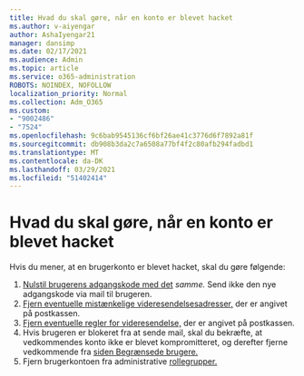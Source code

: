 ```yaml
---
title: Hvad du skal gøre, når en konto er blevet hacket
ms.author: v-aiyengar
author: AshaIyengar21
manager: dansimp
ms.date: 02/17/2021
ms.audience: Admin
ms.topic: article
ms.service: o365-administration
ROBOTS: NOINDEX, NOFOLLOW
localization_priority: Normal
ms.collection: Adm_O365
ms.custom:
- "9002486"
- "7524"
ms.openlocfilehash: 9c6bab9545136cf6bf26ae41c3776d6f7892a81f
ms.sourcegitcommit: db908b3da2c7a6508a77bf4f2c80afb294fadbd1
ms.translationtype: MT
ms.contentlocale: da-DK
ms.lasthandoff: 03/29/2021
ms.locfileid: "51402414"
---
```

# <a name="what-to-do-when-an-account-is-hacked"></a>Hvad du skal gøre, når en konto er blevet hacket

Hvis du mener, at en brugerkonto er blevet hacket, skal du gøre følgende:

1. [Nulstil brugerens adgangskode med det](https://go.microsoft.com/fwlink/?linkid=2103704) *samme.* Send ikke den nye adgangskode via mail til brugeren.
1. [Fjern eventuelle mistænkelige videresendelsesadresser,](https://go.microsoft.com/fwlink/?linkid=2103705) der er angivet på postkassen.
1. [Fjern eventuelle regler for videresendelse,](https://go.microsoft.com/fwlink/?linkid=2103706) der er angivet på postkassen.
1. Hvis brugeren er blokeret fra at sende mail, skal du bekræfte, at vedkommendes konto ikke er blevet kompromitteret, og derefter fjerne vedkommende fra [siden Begrænsede brugere.](https://go.microsoft.com/fwlink/?linkid=2103706)
1. Fjern brugerkontoen fra administrative [rollegrupper.](https://go.microsoft.com/fwlink/?linkid=2092294)